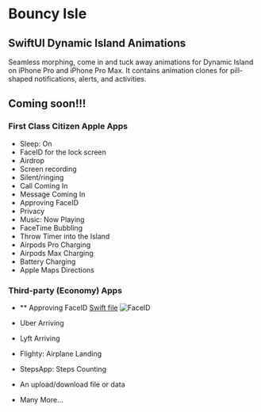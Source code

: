 # Bouncy Isle 
## SwiftUI Dynamic Island Animations
Seamless morphing, come in and tuck away animations for Dynamic Island on iPhone Pro and iPhone Pro Max. It contains animation clones for pill-shaped notifications, alerts, and activities. 


## Coming soon!!!

### First Class Citizen Apple Apps
- Sleep: On
- FaceID for the lock screen
- Airdrop 
- Screen recording
- Silent/ringing
- Call Coming In
- Message Coming In
- Approving FaceID 
- Privacy
- Music: Now Playing 
- FaceTime Bubbling
- Throw Timer into the Island
- Airpods Pro Charging
- Airpods Max Charging
- Battery Charging
- Apple Maps Directions

### Third-party (Economy) Apps
- ** Approving FaceID 
[Swift file]()
![FaceID](https://github.com/amosgyamfi/dynamic-island-animations/blob/main/Img/dynamicIslandFaceID.gif)

- Uber Arriving
- Lyft Arriving
- Flighty: Airplane Landing
- StepsApp: Steps Counting
- An upload/download file or data 
- Many More...

